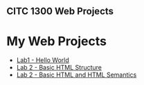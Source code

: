 ## CITC 1300 Web Projects
<h1>My Web Projects</h1>

<ul>
    <li><a href="hello_world/index.html" target="_blank">Lab1 - Hello World</a></li>
    <li><a href="lab_1/index.html" target="_blank">Lab 2 - Basic HTML Structure</a></li>
    <li><a href="lab_2/index.html" target="_blank">Lab 2 - Basic HTML and HTML Semantics</a></li>
</ul>
